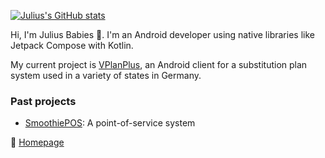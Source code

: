 [![Julius's GitHub stats](https://github-readme-stats.vercel.app/api?username=Julius-Babies)](https://github.com/anuraghazra/github-readme-stats)

Hi, I'm Julius Babies 👋. I'm an Android developer using native libraries like Jetpack Compose with Kotlin.

My current project is [VPlanPlus](https://vplanplus.jvbabi.es/), an Android client for a substitution plan system used in a variety of states in Germany.

### Past projects
- [SmoothiePOS](https://github.com/smoothiePOS): A point-of-service system

🏡 [Homepage](https://julius.familie-babies.de)
<!---
Julius-Babies/Julius-Babies is a ✨ special ✨ repository because its `README.md` (this file) appears on your GitHub profile.
You can click the Preview link to take a look at your changes.
--->
